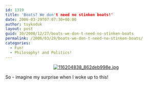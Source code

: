 ```yaml
---
id: 1319
title: 'Boats? We don't need no stinken boats!'
date: 2006-03-29T07:07:30+00:00
author: tsykoduk
layout: post
guid: 30/2008/12/27/boats-we-don-t-need-no-stinken-boats
permalink: /2006/03/29/boats-we-don-t-need-no-stinken-boats/
categories:
  - Fun!
  - Philosophy! and Politics!
---
```

<p><center><a class="imagelink" href="http://greg.nokes.name/wp-content/uploads/2006/03/116204838_862deb998e.jpg" title="116204838_862deb998e.jpg"><img id="image720" src="http://greg.nokes.name/wp-content/uploads/2006/03/116204838_862deb998e.thumbnail.jpg" alt="116204838_862deb998e.jpg" /></a></center></p>
<p>So - imagine my surprise when I woke up to this!</p>